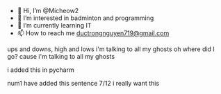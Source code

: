 - 👋 Hi, I’m @Micheow2
- 👀 I’m interested in badminton and programming
- 🌱 I’m currently learning IT
- 📫 How to reach me ductrongnguyen719@gmail.com

ups and downs, high and lows
i'm talking to all my ghosts
oh where did I go? 
cause i'm talking to all my ghosts

i added this in pycharm

num1 have added this sentence 
7/12 i really want this

